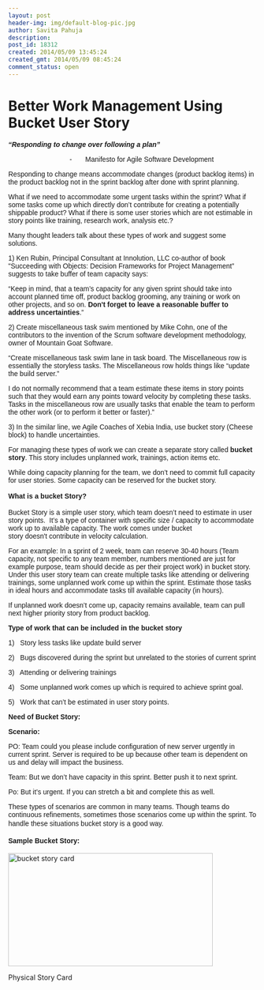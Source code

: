 ```yaml
---
layout: post
header-img: img/default-blog-pic.jpg
author: Savita Pahuja
description: 
post_id: 18312
created: 2014/05/09 13:45:24
created_gmt: 2014/05/09 08:45:24
comment_status: open
---
```


# Better Work Management Using Bucket User Story

<p><span style="font-family: arial, helvetica, sans-serif;font-size: 14px"><b><i>“Responding to change over following a plan” </i></b></span></p>
<p><span style="font-family: arial, helvetica, sans-serif;font-size: 14px">                                -       Manifesto for Agile Software Development</span><span style="font-family: arial, helvetica, sans-serif"> </span></p>
<p><span style="font-family: arial, helvetica, sans-serif;font-size: 14px">Responding to change means accommodate changes (product backlog items) in the product backlog not in the sprint backlog after done with sprint planning.</span><span style="font-family: arial, helvetica, sans-serif"> </span></p>
<p><span style="font-family: arial, helvetica, sans-serif">What if we need to accommodate some urgent tasks within the sprint? What if some tasks come up which directly don’t contribute for creating a potentially shippable product? What if there is some user stories which are not estimable in story points like training, research work, analysis etc.?</span><span style="font-family: arial, helvetica, sans-serif"> </span></p>
<p><span style="font-family: arial, helvetica, sans-serif">Many thought leaders talk about these types of work and suggest some solutions.</span></p>
<p><span style="font-family: arial, helvetica, sans-serif;font-size: 14px">1) Ken Rubin, Principal Consultant at Innolution, LLC co-author of book "Succeeding with Objects: Decision Frameworks for Project Management” suggests to take buffer of team capacity says:</span><span style="font-family: arial, helvetica, sans-serif"> </span></p>
<p><span style="font-family: arial, helvetica, sans-serif;font-size: 14px">“Keep in mind, that a team’s capacity for any given sprint should take into account planned time off, product backlog grooming, any training or work on other projects, and so on. <b>Don't forget to leave a reasonable buffer to address uncertainties</b>.”</span><span style="font-family: arial, helvetica, sans-serif"> </span></p>
<p><span style="font-family: arial, helvetica, sans-serif;font-size: 14px">2) Create miscellaneous task swim mentioned by Mike Cohn, one of the contributors to the invention of the Scrum software development methodology, owner of Mountain Goat Software.</span><span style="font-family: arial, helvetica, sans-serif"> </span></p>
<p><span style="font-family: arial, helvetica, sans-serif;font-size: 14px">“Create miscellaneous task swim lane in task board. The Miscellaneous row is essentially the storyless tasks. The Miscellaneous row holds things like “update the build server.”</span></p>
<p><span style="font-family: arial, helvetica, sans-serif;font-size: 14px">I do not normally recommend that a team estimate these items in story points such that they would earn any points toward velocity by completing these tasks. Tasks in the miscellaneous row are usually tasks that enable the team to perform the other work (or to perform it better or faster).”</span><span style="font-family: arial, helvetica, sans-serif"> </span></p>
<p><span style="font-family: arial, helvetica, sans-serif;font-size: 14px">3) In the similar line, we Agile Coaches of Xebia India, use bucket story (Cheese block) to handle uncertainties.</span><span style="font-family: arial, helvetica, sans-serif"> </span></p>
<p><span style="font-family: arial, helvetica, sans-serif;font-size: 14px">For managing these types of work we can create a separate story called <b>bucket story</b>. This story includes unplanned work, trainings, action items etc.</span><span style="font-family: arial, helvetica, sans-serif"> </span></p>
<p><span style="font-family: arial, helvetica, sans-serif;font-size: 14px">While doing capacity planning for the team, we don’t need to commit full capacity for user stories. Some capacity can be reserved for the bucket story.</span></p>
<p><b style="line-height: 1.5em;font-family: arial, helvetica, sans-serif">What is a bucket Story?</b><span style="font-family: arial, helvetica, sans-serif"><b> </b></span></p>
<p><span style="font-family: arial, helvetica, sans-serif">Bucket Story is a simple user story, which team doesn’t need to estimate in user story points.  It’s a type of container with specific size / capacity to accommodate work up to available capacity. The work comes under bucket story doesn't contribute in velocity calculation.</span><span style="font-family: arial, helvetica, sans-serif"> </span></p>
<p><span style="font-family: arial, helvetica, sans-serif;font-size: 14px">For an example: In a sprint of 2 week, team can reserve 30-40 hours (Team capacity, not specific to any team member, numbers mentioned are just for example purpose, team should decide as per their project work) in bucket story. Under this user story team can create multiple tasks like attending or delivering trainings, some unplanned work come up within the sprint. Estimate those tasks in ideal hours and accommodate tasks till available capacity (in hours).</span><span style="font-family: arial, helvetica, sans-serif"> </span></p>
<p><span style="font-family: arial, helvetica, sans-serif;font-size: 14px">If unplanned work doesn’t come up, capacity remains available, team can pull next higher priority story from product backlog.</span><span style="font-family: arial, helvetica, sans-serif"> </span></p>
<p><strong><span style="font-family: arial, helvetica, sans-serif;font-size: 14px">Type of work that can be included in the bucket story</span></strong></p>
<p><span style="font-family: arial, helvetica, sans-serif;font-size: 14px">1)   Story less tasks like update build server</span></p>
<p><span style="font-family: arial, helvetica, sans-serif;font-size: 14px">2)   Bugs discovered during the sprint but unrelated to the stories of current sprint</span></p>
<p><span style="font-family: arial, helvetica, sans-serif;font-size: 14px">3)   Attending or delivering trainings</span></p>
<p><span style="font-family: arial, helvetica, sans-serif;font-size: 14px">4)   Some unplanned work comes up which is required to achieve sprint goal.</span></p>
<p><span style="font-family: arial, helvetica, sans-serif;font-size: 14px">5)   Work that can’t be estimated in user story points.</span><span style="font-family: arial, helvetica, sans-serif"> </span></p>
<p><span style="font-family: arial, helvetica, sans-serif;font-size: 14px"><b>Need of Bucket Story:</b></span><span style="font-family: arial, helvetica, sans-serif"> </span></p>
<p><strong><span style="font-family: arial, helvetica, sans-serif;font-size: 14px">Scenario:</span></strong></p>
<p><span style="font-family: arial, helvetica, sans-serif;font-size: 14px">PO: Team could you please include configuration of new server urgently in current sprint. Server is required to be up because other team is dependent on us and delay will impact the business.</span><span style="font-family: arial, helvetica, sans-serif"> </span></p>
<p><span style="font-family: arial, helvetica, sans-serif;font-size: 14px">Team: But we don’t have capacity in this sprint. Better push it to next sprint.</span><span style="font-family: arial, helvetica, sans-serif"> </span></p>
<p><span style="font-family: arial, helvetica, sans-serif;font-size: 14px">Po: But it’s urgent. If you can stretch a bit and complete this as well.</span><span style="font-family: arial, helvetica, sans-serif"> </span></p>
<p><span style="font-family: arial, helvetica, sans-serif;font-size: 14px">These types of scenarios are common in many teams. Though teams do continuous refinements, sometimes those scenarios come up within the sprint. To handle these situations bucket story is a good way.</span><b style="line-height: 1.5em;font-family: arial, helvetica, sans-serif"> </b></p>
<p><b style="line-height: 1.5em;font-family: arial, helvetica, sans-serif">Sample Bucket Story:</b></p>
<p><a href="http://xebee.xebia.in/wp-content/uploads/2014/05/bucket-story-card.jpg"><img class="aligncenter size-full wp-image-18313" alt="bucket story card" src="http://xebee.xebia.in/wp-content/uploads/2014/05/bucket-story-card.jpg" width="415" height="229" /></a></p>
<p>Physical Story Card</p>
